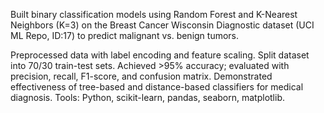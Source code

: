 Built binary classification models using Random Forest and K-Nearest Neighbors (K=3)
on the Breast Cancer Wisconsin Diagnostic dataset (UCI ML Repo, ID:17) to predict malignant vs. benign tumors.

Preprocessed data with label encoding and feature scaling.
Split dataset into 70/30 train-test sets.
Achieved >95% accuracy; evaluated with precision, recall, F1-score, and confusion matrix.
Demonstrated effectiveness of tree-based and distance-based classifiers for medical diagnosis.
Tools: Python, scikit-learn, pandas, seaborn, matplotlib.
